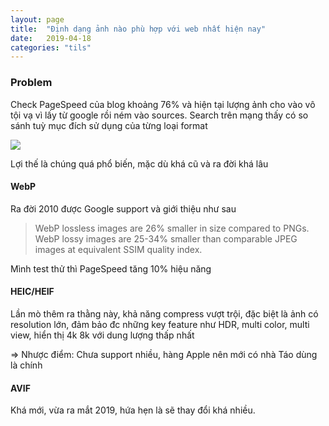 ```yaml
---
layout: page
title:  "Định dạng ảnh nào phù hợp với web nhất hiện nay"
date:   2019-04-18
categories: "tils"
---
```


### Problem
Check PageSpeed của blog khoảng 76% và hiện tại lượng ảnh cho vào vô tội vạ vì lấy từ google rồi ném vào sources. Search trên mạng thấy có so sánh tuỳ mục đích sử dụng của từng loại format

![](https://img.pagecloud.com/wAegMZSQrxtIBtV-i7jBCW-Ho7Y=/1000x0/filters:no_upscale()/blogmerge/cf67f56e-00e6-48c0-a1a4-31a8e3baf0de.jpeg)

Lợi thế là chúng quá phổ biến, mặc dù khá cũ và ra đời khá lâu

#### WebP

Ra đời 2010 được Google support và giới thiệu như sau

>WebP lossless images are 26% smaller in size compared to PNGs. WebP lossy images are 25-34% smaller than comparable JPEG images at equivalent SSIM quality index.

Mình test thử thì PageSpeed tăng 10% hiệu năng

#### HEIC/HEIF

Lần mò thêm ra thằng này, khả năng compress vượt trội, đặc biệt là ảnh có resolution lớn, đảm bảo đc những key feature như HDR, multi color, multi view, hiển thị 4k 8k với dung lượng thấp nhất

=> Nhược điểm: Chưa support nhiều, hàng Apple nên mới có nhà Táo dùng là chính

#### AVIF 
Khá mới, vừa ra mắt 2019, hứa hẹn là sẽ thay đổi khá nhiều.